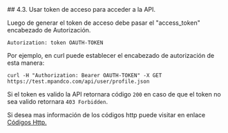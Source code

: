 <div id="step42"></div>
## 4.3. Usar token de acceso para acceder a la API.

Luego de generar el token de acceso debe pasar el "access_token" encabezado de Autorización.

`Autorization: token OAUTH-TOKEN`

Por ejemplo, en curl puede establecer el encabezado de autorización de esta manera:

    curl -H "Authorization: Bearer OAUTH-TOKEN" -X GET https://test.mpandco.com/api/user/profile.json

Si el token es valido la API retornara código `200` en caso de que el token no sea valido retornara `403 Forbidden`.

Si desea mas información de los códigos http puede visitar en enlace [Códigos Http.](https://es.wikipedia.org/wiki/Anexo:C%C3%B3digos_de_estado_HTTP)
